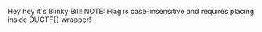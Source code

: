 Hey hey it's Blinky Bill!
NOTE: Flag is case-insensitive and requires placing inside DUCTF{} wrapper!
